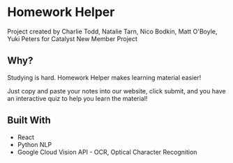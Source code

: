 # Homework Helper

Project created by Charlie Todd, Natalie Tarn, Nico Bodkin, Matt O'Boyle, Yuki Peters for Catalyst New Member Project

## Why?

Studying is hard. Homework Helper makes learning material easier! 

Just copy and paste your notes into our website, click submit, and you have an interactive quiz to help you learn the material!

## Built With

* React
* Python NLP  
* Google Cloud Vision API - OCR, Optical Character Recognition 